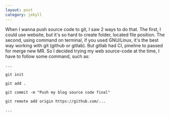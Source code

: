 ```yaml
---
layout: post
category: jekyll
---
```


When I wanna push source code to git, I saw 2 ways to do that. The first, I could use website, but it's so hard to create folder, located file position.
The second, using command on terminal, if you used GNU/Linux, it's the best way working with git (github or gitlab). But gitlab had CI, pineline to passed for merge new MR.
So I decided trying my web source-code at the time, I have to follow some command, such as:

```
...

git init

git add .

git commit -m "Push my blog source code final"

git remote add origin https://github.com/...

...
```

